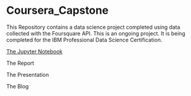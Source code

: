 # Coursera_Capstone
This Repository contains a data science project completed using data collected with the Foursquare API. This is an ongoing project. It is being completed for the IBM Professional Data Science Certification. 

[The Jupyter Notebook](https://github.com/RabiyaF/Coursera_Capstone/blob/master/Glasgow_Project_Notebook.ipynb)

The Report

The Presentation

The Blog

